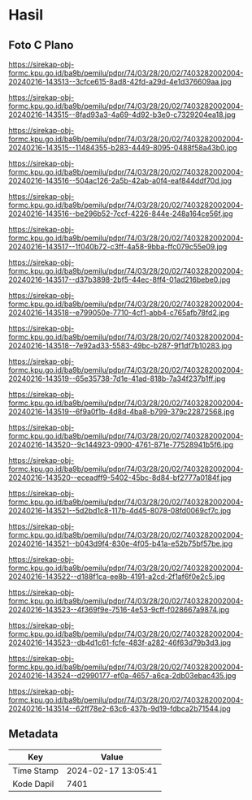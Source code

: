 # Hasil

## Foto C Plano

https://sirekap-obj-formc.kpu.go.id/ba9b/pemilu/pdpr/74/03/28/20/02/7403282002004-20240216-143513--3cfce615-8ad8-42fd-a29d-4e1d376609aa.jpg

https://sirekap-obj-formc.kpu.go.id/ba9b/pemilu/pdpr/74/03/28/20/02/7403282002004-20240216-143515--8fad93a3-4a69-4d92-b3e0-c7329204ea18.jpg

https://sirekap-obj-formc.kpu.go.id/ba9b/pemilu/pdpr/74/03/28/20/02/7403282002004-20240216-143515--11484355-b283-4449-8095-0488f58a43b0.jpg

https://sirekap-obj-formc.kpu.go.id/ba9b/pemilu/pdpr/74/03/28/20/02/7403282002004-20240216-143516--504ac126-2a5b-42ab-a0f4-eaf844ddf70d.jpg

https://sirekap-obj-formc.kpu.go.id/ba9b/pemilu/pdpr/74/03/28/20/02/7403282002004-20240216-143516--be296b52-7ccf-4226-844e-248a164ce56f.jpg

https://sirekap-obj-formc.kpu.go.id/ba9b/pemilu/pdpr/74/03/28/20/02/7403282002004-20240216-143517--1f040b72-c3ff-4a58-9bba-ffc079c55e09.jpg

https://sirekap-obj-formc.kpu.go.id/ba9b/pemilu/pdpr/74/03/28/20/02/7403282002004-20240216-143517--d37b3898-2bf5-44ec-8ff4-01ad216bebe0.jpg

https://sirekap-obj-formc.kpu.go.id/ba9b/pemilu/pdpr/74/03/28/20/02/7403282002004-20240216-143518--e799050e-7710-4cf1-abb4-c765afb78fd2.jpg

https://sirekap-obj-formc.kpu.go.id/ba9b/pemilu/pdpr/74/03/28/20/02/7403282002004-20240216-143518--7e92ad33-5583-49bc-b287-9f1df7b10283.jpg

https://sirekap-obj-formc.kpu.go.id/ba9b/pemilu/pdpr/74/03/28/20/02/7403282002004-20240216-143519--65e35738-7d1e-41ad-818b-7a34f237b1ff.jpg

https://sirekap-obj-formc.kpu.go.id/ba9b/pemilu/pdpr/74/03/28/20/02/7403282002004-20240216-143519--6f9a0f1b-4d8d-4ba8-b799-379c22872568.jpg

https://sirekap-obj-formc.kpu.go.id/ba9b/pemilu/pdpr/74/03/28/20/02/7403282002004-20240216-143520--9c144923-0900-4761-871e-77528941b5f6.jpg

https://sirekap-obj-formc.kpu.go.id/ba9b/pemilu/pdpr/74/03/28/20/02/7403282002004-20240216-143520--eceadff9-5402-45bc-8d84-bf2777a0184f.jpg

https://sirekap-obj-formc.kpu.go.id/ba9b/pemilu/pdpr/74/03/28/20/02/7403282002004-20240216-143521--5d2bd1c8-117b-4d45-8078-08fd0069cf7c.jpg

https://sirekap-obj-formc.kpu.go.id/ba9b/pemilu/pdpr/74/03/28/20/02/7403282002004-20240216-143521--b043d9f4-830e-4f05-b41a-e52b75bf57be.jpg

https://sirekap-obj-formc.kpu.go.id/ba9b/pemilu/pdpr/74/03/28/20/02/7403282002004-20240216-143522--d188f1ca-ee8b-4191-a2cd-2f1af6f0e2c5.jpg

https://sirekap-obj-formc.kpu.go.id/ba9b/pemilu/pdpr/74/03/28/20/02/7403282002004-20240216-143523--4f369f9e-7516-4e53-9cff-f028667a9874.jpg

https://sirekap-obj-formc.kpu.go.id/ba9b/pemilu/pdpr/74/03/28/20/02/7403282002004-20240216-143523--db4d1c61-fcfe-483f-a282-46f63d79b3d3.jpg

https://sirekap-obj-formc.kpu.go.id/ba9b/pemilu/pdpr/74/03/28/20/02/7403282002004-20240216-143524--d2990177-ef0a-4657-a6ca-2db03ebac435.jpg

https://sirekap-obj-formc.kpu.go.id/ba9b/pemilu/pdpr/74/03/28/20/02/7403282002004-20240216-143514--62ff78e2-63c6-437b-9d19-fdbca2b71544.jpg


## Metadata

| Key        | Value               |
| ---------- | ------------------- |
| Time Stamp | 2024-02-17 13:05:41 |
| Kode Dapil | 7401                |



